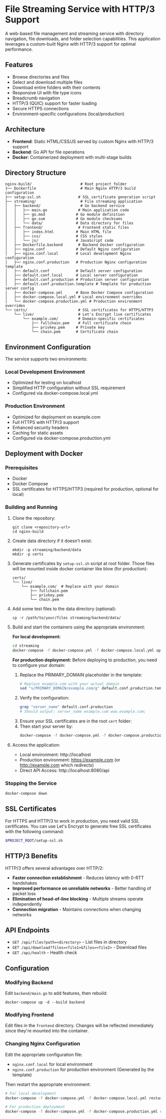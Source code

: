 # File Streaming Service with HTTP/3 Support

A web-based file management and streaming service with directory navigation, file downloads, and folder selection capabilities. This application leverages a custom-built Nginx with HTTP/3 support for optimal performance.

## Features

- Browse directories and files
- Select and download multiple files
- Download entire folders with their contents
- Responsive UI with file type icons
- Breadcrumb navigation
- HTTP/3 (QUIC) support for faster loading
- Secure HTTPS connections
- Environment-specific configurations (local/production)

## Architecture

- **Frontend**: Static HTML/CSS/JS served by custom Nginx with HTTP/3 support
- **Backend**: Go API for file operations
- **Docker**: Containerized deployment with multi-stage builds

## Directory Structure

```
nginx-build/                      # Root project folder
├── Dockerfile                    # Main Nginx HTTP/3 build configuration
├── setup-ssl.sh                 # SSL certificate generation script
├── streaming/                    # File streaming application
│   ├── backend/                  # Go backend service
│   │   ├── main.go              # Main application code
│   │   ├── go.mod              # Go module definition
│   │   ├── go.sum              # Go module checksums
│   │   └── data/               # Data directory for files
│   ├── frontend/                # Frontend static files
│   │   ├── index.html          # Main HTML file
│   │   ├── css/                # CSS styles
│   │   └── js/                 # JavaScript code
│   ├── Dockerfile.backend       # Backend Docker configuration
│   ├── nginx.conf              # Default Nginx configuration
│   ├── nginx.conf.local        # Local development Nginx configuration
│   ├── nginx.conf.production   # Production Nginx configuration template
│   ├── default.conf            # Default server configuration
│   ├── default.conf.local      # Local server configuration
│   ├── default.conf.production # Production server configuration
│   ├── default.conf.production.template # Template for production server config
│   ├── docker-compose.yml      # Base Docker Compose configuration
│   ├── docker-compose.local.yml # Local environment overrides
│   └── docker-compose.production.yml # Production environment overrides
└── certs/                       # SSL certificates for HTTPS/HTTP3
    └── live/                    # Let's Encrypt live certificates
        └── example.com/         # Domain-specific certificates
            ├── fullchain.pem    # Full certificate chain
            ├── privkey.pem     # Private key
            └── chain.pem       # Certificate chain
```

## Environment Configuration

The service supports two environments:

### Local Development Environment
- Optimized for testing on localhost
- Simplified HTTP configuration without SSL requirement
- Configured via docker-compose.local.yml

### Production Environment
- Optimized for deployment on example.com
- Full HTTPS with HTTP/3 support
- Enhanced security headers
- Caching for static assets
- Configured via docker-compose.production.yml

## Deployment with Docker

### Prerequisites

- Docker
- Docker Compose
- SSL certificates for HTTPS/HTTP3 (required for production, optional for local)

### Building and Running

1. Clone the repository:
   ```
   git clone <repository-url>
   cd nginx-build
   ```

2. Create data directory if it doesn't exist:
   ```
   mkdir -p streaming/backend/data
   mkdir -p certs
   ```

3. Generate certificates by `setup-ssl.sh` script at root folder. Those files will be mounted inside docker container like blow (for production):
   ```
   certs/
   └── live/
       └── example.com/  # Replace with your domain
           ├── fullchain.pem
           ├── privkey.pem
           └── chain.pem
   ```

4. Add some test files to the data directory (optional):
   ```
   cp -r /path/to/your/files streaming/backend/data/
   ```

5. Build and start the containers using the appropriate environment:

   **For local development:**
   ```bash
   cd streaming
   docker-compose -f docker-compose.yml -f docker-compose.local.yml up -d --build
   ```

   **For production deployment:**
   Before deploying to production, you need to configure your domain:

   1. Replace the PRIMARY_DOMAIN placeholder in the template:
      ```bash
      # Replace example.com with your actual domain
      sed "s/PRIMARY_DOMAIN/example.com/g" default.conf.production.template > default.conf.production
      ```
   2. Verify the configuration:
      ```bash
      grep "server_name" default.conf.production
      # Should output: server_name example.com www.example.com;
      ```
   3. Ensure your SSL certificates are in the root `cert` folder:
   4. Then start your server by:
      ```bash
      docker-compose -f docker-compose.yml -f docker-compose.production.yml up -d --build
      ```
6. Access the application:
   - Local environment: http://localhost
   - Production environment: https://example.com (or http://example.com which redirects)
   - Direct API Access: http://localhost:8080/api

### Stopping the Service

```bash
docker-compose down
```

## SSL Certificates

For HTTPS and HTTP/3 to work in production, you need valid SSL certificates. You can use Let's Encrypt to generate free SSL certificates with the following command:

```sh
$PROJECT_ROOT/setup-ssl.sh
```

## HTTP/3 Benefits

HTTP/3 offers several advantages over HTTP/2:

- **Faster connection establishment** - Reduces latency with 0-RTT handshakes
- **Improved performance on unreliable networks** - Better handling of packet loss
- **Elimination of head-of-line blocking** - Multiple streams operate independently
- **Connection migration** - Maintains connections when changing networks

## API Endpoints

- `GET /api/files?path=<directory>` - List files in directory
- `GET /api/download?files=<file1>&files=<file2>` - Download files
- `GET /api/health` - Health check

## Configuration

### Modifying Backend

Edit `backend/main.go` to add features, then rebuild:
```
docker-compose up -d --build backend
```

### Modifying Frontend

Edit files in the `frontend` directory. Changes will be reflected immediately since they're mounted into the container.

### Changing Nginx Configuration

Edit the appropriate configuration file:
- `nginx.conf.local` for local environment
- `nginx.conf.production` for production environment (Generated by the template)

Then restart the appropriate environment:

```bash
# For local development
docker-compose -f docker-compose.yml -f docker-compose.local.yml restart nginx

# For production deployment
docker-compose -f docker-compose.yml -f docker-compose.production.yml restart nginx
```
